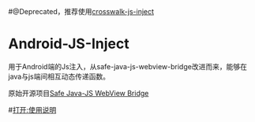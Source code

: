 #@Deprecated，推荐使用[crosswalk-js-inject](https://github.com/CLovinr/crosswalk-js-inject)

# Android-JS-Inject
用于Android端的Js注入，从safe-java-js-webview-bridge改进而来，能够在java与js端间相互动态传递函数。

原始开源项目[Safe Java-JS WebView Bridge](https://github.com/pedant/safe-java-js-webview-bridge)


#[打开:使用说明](http://CLovinr.github.io/demo/Android-JS-Inject/index.html)
